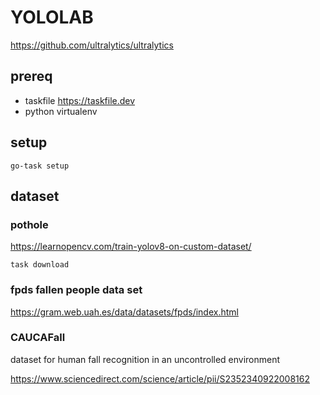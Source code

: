 # YOLOLAB


https://github.com/ultralytics/ultralytics

## prereq

- taskfile https://taskfile.dev
- python virtualenv


## setup

```
go-task setup
```


## dataset

### pothole

https://learnopencv.com/train-yolov8-on-custom-dataset/

```
task download
```

### fpds fallen people data set

https://gram.web.uah.es/data/datasets/fpds/index.html


### CAUCAFall 

dataset for human fall recognition in an uncontrolled environment

https://www.sciencedirect.com/science/article/pii/S2352340922008162